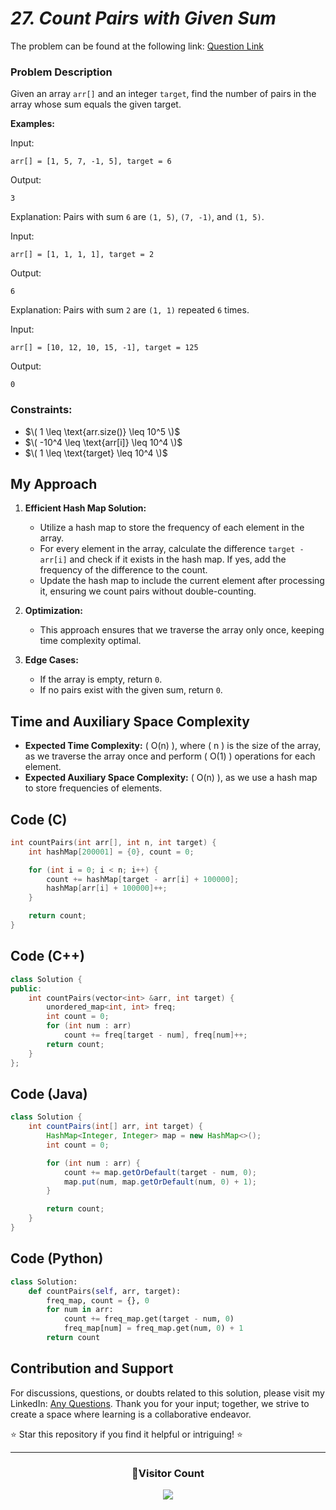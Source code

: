 # _27. Count Pairs with Given Sum_

The problem can be found at the following link: [Question Link](https://www.geeksforgeeks.org/problems/count-pairs-with-given-sum--150253/1)

### Problem Description

Given an array `arr[]` and an integer `target`, find the number of pairs in the array whose sum equals the given target.

**Examples:**

Input:

```
arr[] = [1, 5, 7, -1, 5], target = 6
```

Output:

```
3
```

Explanation: Pairs with sum `6` are `(1, 5)`, `(7, -1)`, and `(1, 5)`.

Input:

```
arr[] = [1, 1, 1, 1], target = 2
```

Output:

```
6
```

Explanation: Pairs with sum `2` are `(1, 1)` repeated `6` times.

Input:

```
arr[] = [10, 12, 10, 15, -1], target = 125
```

Output:

```
0
```

### Constraints:

- $\( 1 \leq \text{arr.size()} \leq 10^5 \)$
- $\( -10^4 \leq \text{arr[i]} \leq 10^4 \)$
- $\( 1 \leq \text{target} \leq 10^4 \)$

## My Approach

1. **Efficient Hash Map Solution:**

   - Utilize a hash map to store the frequency of each element in the array.
   - For every element in the array, calculate the difference `target - arr[i]` and check if it exists in the hash map. If yes, add the frequency of the difference to the count.
   - Update the hash map to include the current element after processing it, ensuring we count pairs without double-counting.

2. **Optimization:**

   - This approach ensures that we traverse the array only once, keeping time complexity optimal.

3. **Edge Cases:**
   - If the array is empty, return `0`.
   - If no pairs exist with the given sum, return `0`.

## Time and Auxiliary Space Complexity

- **Expected Time Complexity:** \( O(n) \), where \( n \) is the size of the array, as we traverse the array once and perform \( O(1) \) operations for each element.
- **Expected Auxiliary Space Complexity:** \( O(n) \), as we use a hash map to store frequencies of elements.

## Code (C)

```c
int countPairs(int arr[], int n, int target) {
    int hashMap[200001] = {0}, count = 0;

    for (int i = 0; i < n; i++) {
        count += hashMap[target - arr[i] + 100000];
        hashMap[arr[i] + 100000]++;
    }

    return count;
}
```

## Code (C++)

```cpp
class Solution {
public:
    int countPairs(vector<int> &arr, int target) {
        unordered_map<int, int> freq;
        int count = 0;
        for (int num : arr)
            count += freq[target - num], freq[num]++;
        return count;
    }
};
```

## Code (Java)

```java
class Solution {
    int countPairs(int[] arr, int target) {
        HashMap<Integer, Integer> map = new HashMap<>();
        int count = 0;

        for (int num : arr) {
            count += map.getOrDefault(target - num, 0);
            map.put(num, map.getOrDefault(num, 0) + 1);
        }

        return count;
    }
}
```

## Code (Python)

```python
class Solution:
    def countPairs(self, arr, target):
        freq_map, count = {}, 0
        for num in arr:
            count += freq_map.get(target - num, 0)
            freq_map[num] = freq_map.get(num, 0) + 1
        return count
```

## Contribution and Support

For discussions, questions, or doubts related to this solution, please visit my LinkedIn: [Any Questions](https://www.linkedin.com/in/patel-hetkumar-sandipbhai-8b110525a/). Thank you for your input; together, we strive to create a space where learning is a collaborative endeavor.

⭐ Star this repository if you find it helpful or intriguing! ⭐

---

<div align=center>
  <h3><b>📍Visitor Count</b></h3>
</div>

<p align="center" >   
  <img src="https://visitor-badge.laobi.icu/badge?page_id=Hunterdii.GeeksforGeeks-POTD" />  
</p>
